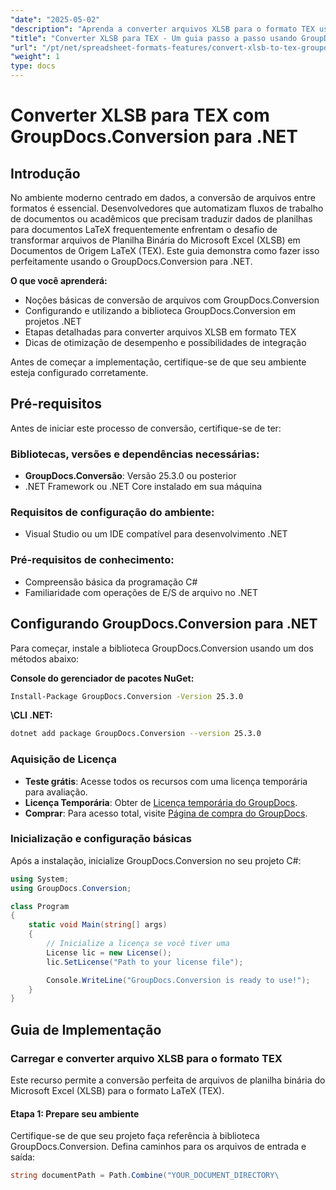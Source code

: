 ```yaml
---
"date": "2025-05-02"
"description": "Aprenda a converter arquivos XLSB para o formato TEX usando o GroupDocs.Conversion para .NET. Este guia aborda configuração, exemplos de código e aplicações práticas."
"title": "Converter XLSB para TEX - Um guia passo a passo usando GroupDocs.Conversion para .NET"
"url": "/pt/net/spreadsheet-formats-features/convert-xlsb-to-tex-groupdocs-dotnet/"
"weight": 1
type: docs
---
```

# Converter XLSB para TEX com GroupDocs.Conversion para .NET

## Introdução
No ambiente moderno centrado em dados, a conversão de arquivos entre formatos é essencial. Desenvolvedores que automatizam fluxos de trabalho de documentos ou acadêmicos que precisam traduzir dados de planilhas para documentos LaTeX frequentemente enfrentam o desafio de transformar arquivos de Planilha Binária do Microsoft Excel (XLSB) em Documentos de Origem LaTeX (TEX). Este guia demonstra como fazer isso perfeitamente usando o GroupDocs.Conversion para .NET.

**O que você aprenderá:**
- Noções básicas de conversão de arquivos com GroupDocs.Conversion
- Configurando e utilizando a biblioteca GroupDocs.Conversion em projetos .NET
- Etapas detalhadas para converter arquivos XLSB em formato TEX
- Dicas de otimização de desempenho e possibilidades de integração

Antes de começar a implementação, certifique-se de que seu ambiente esteja configurado corretamente.

## Pré-requisitos
Antes de iniciar este processo de conversão, certifique-se de ter:

### Bibliotecas, versões e dependências necessárias:
- **GroupDocs.Conversão**: Versão 25.3.0 ou posterior
- .NET Framework ou .NET Core instalado em sua máquina

### Requisitos de configuração do ambiente:
- Visual Studio ou um IDE compatível para desenvolvimento .NET

### Pré-requisitos de conhecimento:
- Compreensão básica da programação C#
- Familiaridade com operações de E/S de arquivo no .NET

## Configurando GroupDocs.Conversion para .NET
Para começar, instale a biblioteca GroupDocs.Conversion usando um dos métodos abaixo:

**Console do gerenciador de pacotes NuGet:**
```bash
Install-Package GroupDocs.Conversion -Version 25.3.0
```

**\CLI .NET:**
```bash
dotnet add package GroupDocs.Conversion --version 25.3.0
```

### Aquisição de Licença
- **Teste grátis**: Acesse todos os recursos com uma licença temporária para avaliação.
- **Licença Temporária**: Obter de [Licença temporária do GroupDocs](https://purchase.groupdocs.com/temporary-license/).
- **Comprar**: Para acesso total, visite [Página de compra do GroupDocs](https://purchase.groupdocs.com/buy).

### Inicialização e configuração básicas
Após a instalação, inicialize GroupDocs.Conversion no seu projeto C#:
```csharp
using System;
using GroupDocs.Conversion;

class Program
{
    static void Main(string[] args)
    {
        // Inicialize a licença se você tiver uma
        License lic = new License();
        lic.SetLicense("Path to your license file");

        Console.WriteLine("GroupDocs.Conversion is ready to use!");
    }
}
```

## Guia de Implementação
### Carregar e converter arquivo XLSB para o formato TEX
Este recurso permite a conversão perfeita de arquivos de planilha binária do Microsoft Excel (XLSB) para o formato LaTeX (TEX).

#### Etapa 1: Prepare seu ambiente
Certifique-se de que seu projeto faça referência à biblioteca GroupDocs.Conversion. Defina caminhos para os arquivos de entrada e saída:
```csharp
string documentPath = Path.Combine("YOUR_DOCUMENT_DIRECTORY\